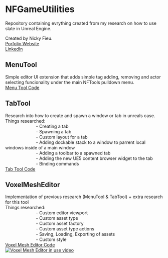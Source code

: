 ﻿# NFGameUtilities
  Repository containing evrything created from my research on how to use slate in Unreal Engine.

  Created by Nicky Fieu.<br/>
  [Porfolio Website](https://nickyfieu.myportfolio.com/work)<br/>
  [LinkedIn](https://www.linkedin.com/in/nicky-f-986552195/)<br/>
## MenuTool
  Simple editor UI extension that adds simple tag adding, removing and actor selecting funcionality under the main NFTools pulldown menu.<br/>
  [Menu Tool Code](https://github.com/nickyfieu/VoxelMeshEditor/tree/Dev/Source/NFToolEditorExtensionEditor/Private/MenuTool)<br/>
## TabTool
  Research into how to create and spawn a window or tab in unreals case.<br/>
  Things researched:<br/>
       - Creating a tab<br/>
       - Spawning a tab<br/>
       - Custom layout for a tab<br/>
       - Adding dockable stack to a window to parrent local windows inside of a main window<br/>
       - Adding a toolbar to a spawned tab<br/>
       - Adding the new UE5 content browser widget to the tab<br/>
       - Binding commands<br/>
  [Tab Tool Code](https://github.com/nickyfieu/VoxelMeshEditor/tree/Dev/Source/NFToolEditorExtensionEditor/Private/TabTool)<br/>
## VoxelMeshEditor
  Implementation of previous research (MenuTool & TabTool) + extra research for this tool<br/>
  Things researched:<br/>
       - Custom editor viewport<br/>
       - Custom asset type<br/>
       - Custom asset factory<br/>
       - Custom asset type actions<br/>
       - Saving, Loading, Exporting  of assets<br/>
       - Custom style<br/>
  [Voxel Mesh Editor Code](https://github.com/nickyfieu/VoxelMeshEditor/tree/Dev/Source/NFToolEditorExtensionEditor/Private/VoxelMeshEditor)<br/>
  [![Voxel Mesh Editor in use video](https://i.imgur.com/e4ulTfQ)](https://youtu.be/KyUUaT8eIU0)

